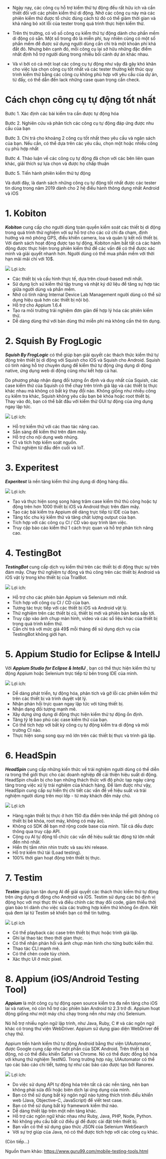 * Ngày nay, các công cụ  hỗ trợ kiểm thử tự động đều rất hữu ích và cần thiết đối với các phiên kiểm thử di động. Nhờ các công cụ này mà các phiên kiểm thử được tổ chức đúng cách từ đó có thể giảm thời gian và khả năng bỏ xót lỗi của tester trong quá trình thực hiện kiểm thử.

* Trên thị trường, có vô số công cụ kiểm thử tự động dành cho phần mềm di động có sẵn. Một số trong đó là miễn phí, tuy nhiên cũng có một số phần mềm để được sử dụng người dùng cần chi trả một khoản phí khá đắt đỏ.  Nhưng bên cạnh đó, mỗi công cụ lại sở hữu những đặc điểm nhất định hỗ trợ người dùng trong nhiều bối cảnh dự án khác nhau.

* Và vì bởi có cả một loạt các công cụ tự động như vậy đã gây khó khăn cho việc lựa chọn công cụ tốt nhất và các tester thường kết thúc quy trình kiểm thử bằng các công cụ không phù hợp với yêu cầu của dự án, từ đấy, có thể dẫn đến lack những case quan trọng cần check.
# Cách chọn công cụ tự động tốt nhất
Bước 1. Xác định các bài kiểm tra cần được tự động hóa

Bước 2. Nghiên cứu và phân tích các công cụ tự động đáp ứng được nhu cầu của bạn

Bước 3. Chi trả cho khoảng 2 công cụ tốt nhất theo yêu cầu và ngân sách của bạn.
              Nếu cần, có thể dựa trên các yêu cầu, chọn một hoặc nhiều công cụ phù hợp nhất

Bước 4. Thảo luận về các công cụ tự động đã chọn với các bên liên quan khác, giải thích sự lựa chọn và được họ chấp thuận

Bước 5. Tiến hành phiên kiểm thử tự động

Và dưới đây, là danh sách những công cụ tự động tốt nhất được các tester tin dùng trong năm 2019 dành cho 2 hệ điều hành thông dụng nhất Android và iOS 

# 1. Kobiton
***Kobiton*** cung cấp cho người dùng toàn quyền kiểm soát các thiết bị di động trong quá trình thử nghiệm với sự hỗ trợ cho các cử chỉ đa chạm, định hướng và mô phỏng GPS, điều khiển camera, loa và quản lý kết nối thiết bị. Với danh sách hoạt động được tạo tự động, Kobiton nắm bắt tất cả các hành động được thực hiện trong phiên kiểm thử để các vấn đề có thể được xác minh và giải quyết nhanh hơn. Người dùng có thể mua phần mềm với thời hạn mãi mãi chỉ với 10$.

![](https://images.viblo.asia/e7f47b61-aa7c-4570-a195-b8a24ddd1afc.png)
Lợi ích: 
* Các thiết bị và cấu hình thực tế, dựa trên cloud-based mới nhất.
* Sử dụng lịch sử kiểm thử tập trung và nhật ký dữ liệu để tăng sự hợp tác giữa người dùng và phần mềm.
* Nhờ có tính năng Internal Device Lab Management người dùng có thể sử dụng hiệu quả hơn các thiết bị nội bộ.
* Hỗ trợ cho Appium 1.6.4
* Tạo ra môi trường trải nghiệm đơn giản để hợp lý hóa các phiên kiểm thử.
* Dễ dàng dùng thử với bản dùng thử miễn phí mà không cần thẻ tín dụng.

# 2. Squish By FrogLogic
***Squish By FrogLogic*** có thể giúp bạn giải quyết các thách thức kiểm thử tự động trên thiết bị di động với Squish cho iOS và Squish cho Android. Squish có tính năng hỗ trợ chuyên dụng để kiểm thử tự động ứng dụng di động native, ứng dụng web di động cũng như kết hợp cả hai.

Do phương pháp nhận dạng đối tượng ổn định và duy nhất của Squish, các case kiểm thử của Squish có thể chạy trên trình giả lập và các thiết bị thực khác nhau mà không có bất kỳ thay đổi nào. Không giống như nhiều công cụ kiểm tra khác, Squish không yêu cầu bạn bẻ khóa hoặc root thiết bị. Thay vào đó, bạn có thể bắt đầu với kiểm thử GUI tự động của ứng dụng ngay lập tức.

![](https://images.viblo.asia/e743c04d-f076-4c26-bb5f-f5197b097be3.png)
Lợi ích:
* Hỗ trợ kiểm thử với các thao tác nâng cao.
* Sẵn sàng để kiểm thử  trên đám mây.
* Hỗ trợ cho nội dung web nhúng.
* CI và tích hợp kiểm soát nguồn.
* Thử nghiệm từ đầu đến cuối và IoT.

# 3. Experitest
***Experitest*** là nền tảng kiểm thử ứng dụng di động hàng đầu.

![](https://images.viblo.asia/9cc93fd5-5fb8-421b-9bd8-77662929e7e9.png)
Lợi ích:
* Tạo và thực hiện song song hàng trăm case kiểm thử thủ công hoặc tự động trên hơn 1000 thiết bị iOS và Android thực trên đám mây.
* Tạo các bài kiểm tra Appium dễ dàng trực tiếp từ IDE của bạn.
* Tăng tốc chu kỳ kiểm thử và tăng chất lượng output của bạn.
* Tích hợp với các công cụ CI / CD vào quy trình làm việc.
* Truy cập báo cáo kiểm thử 1 cách trực quan và hỗ trợ phân tích nâng cao.

# 4. TestingBot
***TestingBot*** cung cấp dịch vụ kiểm thử trên các thiết bị di động thực sự trên đám mây. Chạy thử nghiệm tự động và thủ công trên các thiết bị Android và iOS vật lý trong kho thiết bị của TrialBot.

![](https://images.viblo.asia/93c60324-8c8d-421d-bc2a-6a902f92ce30.png)
Lợi ích:
* Hỗ trợ cho các phiên bản Appium và Selenium mới nhất.
* Tích hợp với công cụ CI / CD của bạn.
* Tương tác trực tiếp với các thiết bị iOS và Android vật lý.
* Thử nghiệm trên các thiết bị cũ, thiết bị mới và phiên bản beta sắp tới.
* Truy cập vào ảnh chụp màn hình, video và các số liệu khác của thiết bị trong quá trình kiểm thử.
* Cần chi trả với mức giá 49$ mỗi tháng để sử dụng dịch vụ của TestingBot không giới hạn.

# 5. Appium Studio for Eclipse & IntellJ
Với ***Appium Studio for Eclipse & IntellJ*** , bạn có thể thực hiện kiểm thử tự động Appium hoặc Selenium trực tiếp từ bên trong IDE của mình.

![](https://images.viblo.asia/2d0cdf79-7d7f-4804-975f-fcde11497a4a.png)
Lợi ích:
* Dễ dàng phát triển, tự động hóa, phân tích và gỡ lỗi các phiên kiểm thử trên các thiết bị và trình duyệt vật lý.
* Nhận phản hồi trực quan ngay lập tức với từng thiết bị.
* Nhận dạng đối tượng mạnh mẽ.
* Xây dựng ứng dụng di động thực hiện kiểm thử tự động ổn định.
* Tăng tỷ lệ bao phủ các case kiểm thử của bạn.
* Có thể tích hợp với bất kỳ công cụ tự động kiểm tra di động và môi trường CI nào.
* Thực hiện song song quy mô lớn trên các thiết bị thực và trình giả lập.

# 6. HeadSpin
***HeadSpin*** cung cấp những kiến thức về trải nghiệm người dùng có thể diễn ra trong thế giới thực cho các doanh nghiệp để cải thiện hiệu suất di động. HeadSpin chuẩn bị cho bạn những thách thức với độ phức tạp ngày càng tăng trong việc xử lý trải nghiệm của khách hàng. Để làm được như vậy, HeadSpin cung cấp sự hiển thị chi tiết các vấn đề về hiệu suất và trải nghiệm người dùng trên mọi lớp - từ máy khách đến máy chủ.

![](https://images.viblo.asia/51f28148-6c53-4be4-bfb7-0434395308c6.png)
Lợi ích
* Hàng ngàn thiết bị thực ở hơn 150 địa điểm trên khắp thế giới (không có thiết bị bẻ khóa, root máy, không có máy ảo).
* Không có SDK để bạn mở rộng code base của mình. Tất cả đều được thông qua truy cập API.
* Công cụ AI tự động tổ chức các vấn đề hiệu suất tác động từ lớn nhất đến nhỏ nhất.
* Hiển thị tầm nhìn nhìn trước và sau khi release.
* Hỗ trợ kiểm thử tải (Load testing).
* 100% thời gian hoạt động trên thiết bị thực.

# 7. Testim
***Testim***  giúp bạn tận dụng AI để giải quyết các thách thức kiểm thử tự động trên ứng dựng di động cho Android và iOS. Testim sử dụng các bộ định vị động học với mọi thực thi và điều chỉnh các thay đổi code, giảm thiểu thời gian bảo trì dành cho việc sửa các trường hợp kiểm thử không ổn định. Kết quả đem lại từ Testim sẽ khiến bạn có thể tin tưởng.

![](https://images.viblo.asia/9e00e4e4-92fd-472f-908a-72793535a918.png)
Lợi ích
* Có thể playback các case trên thiết bị thực hoặc trình giả lập.
* Ghi lại thao tác theo thời gian thực.
* Có thể nhận phản hồi và ảnh chụp màn hình cho từng bước kiểm thử.
* Thao tác CLI mạnh mẽ.
* Có thể chèn code tùy chỉnh.
* Xác thực UI ở mức pixel.

# 8. Appium (iOS/Android Testing Tool)
***Appium*** là  một công cụ tự động open source kiểm tra đa nền tảng cho iOS lai và native, nó còn hỗ trợ các phiên bản Android từ 2.3 trở đi. Appium hoạt động giống như một máy chủ chạy trong nền như máy chủ Selenium.

Nó hỗ trợ nhiều ngôn ngữ lập trình, như Java, Ruby, C # và các ngôn ngữ khác có trong thư viện WebDriver. Appium sử dụng giao diện WebDriver để chạy thử.

Appium tiến hành kiểm thử tự động Android bằng thư viện UIAutomator, được Google cung cấp như một phần của SDK Android. Trên thiết bị di động, nó có thể điều khiển Safari và Chrome. Nó có thể được đồng bộ hóa với khung thử nghiệm TestNG. Trong trường hợp này, UIAutomator có thể tạo các báo cáo chi tiết, tương tự như các báo cáo được tạo bởi Ranorex.

![](https://images.viblo.asia/5e6ecfb0-a795-43b5-95a2-ee0a139b56a4.png)
Lợi ích:
* Do việc sử dụng API tự động hóa trên tất cả các nền tảng, nên bạn không phải sửa đổi hoặc biên dịch lại ứng dụng của mình.
* Bạn có thể sử dụng bất kỳ ngôn ngữ nào tương thích trình điều khiển web (Java, Objective-C, JavaScript) để viết test case.
* Bạn có thể sử dụng bất kỳ framework kiểm thử nào.
* Dễ dàng thiết lập trên một nền tảng khác.
* Hỗ trợ các ngôn ngữ khác nhau như Ruby, Java, PHP, Node, Python.
* Nó không yêu cầu bất cứ điều gì để được cài đặt trên thiết bị.
* Bạn vẫn có thể sử dụng giao thức JSON của Selenium WebSearch
* Với sự trợ giúp của Java, nó có thể được tích hợp với các công cụ khác.

(Còn tiếp...)


Nguồn tham khảo: https://www.guru99.com/mobile-testing-tools.html